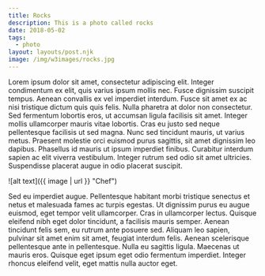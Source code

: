 ```yaml
---
title: Rocks
description: This is a photo called rocks
date: 2018-05-02
tags:
  - photo
layout: layouts/post.njk
image: /img/w3images/rocks.jpg
---
```

Lorem ipsum dolor sit amet, consectetur adipiscing elit. Integer condimentum ex elit, quis varius ipsum mollis nec. Fusce dignissim suscipit tempus. Aenean convallis ex vel imperdiet interdum. Fusce sit amet ex ac nisi tristique dictum quis quis felis. Nulla pharetra at dolor non consectetur. Sed fermentum lobortis eros, ut accumsan ligula facilisis sit amet. Integer mollis ullamcorper mauris vitae lobortis. Cras eu justo sed neque pellentesque facilisis ut sed magna. Nunc sed tincidunt mauris, ut varius metus. Praesent molestie orci euismod purus sagittis, sit amet dignissim leo dapibus. Phasellus id mauris ut ipsum imperdiet finibus. Curabitur interdum sapien ac elit viverra vestibulum. Integer rutrum sed odio sit amet ultricies. Suspendisse placerat augue in odio placerat suscipit.

![alt text]({{ image | url }} "Chef")

Sed eu imperdiet augue. Pellentesque habitant morbi tristique senectus et netus et malesuada fames ac turpis egestas. Ut dignissim purus eu augue euismod, eget tempor velit ullamcorper. Cras in ullamcorper lectus. Quisque eleifend nibh eget dolor tincidunt, a facilisis mauris semper. Aenean tincidunt felis sem, eu rutrum ante posuere sed. Aliquam leo sapien, pulvinar sit amet enim sit amet, feugiat interdum felis. Aenean scelerisque pellentesque ante in pellentesque. Nulla eu sagittis ligula. Maecenas ut mauris eros. Quisque eget ipsum eget odio fermentum imperdiet. Integer rhoncus eleifend velit, eget mattis nulla auctor eget.